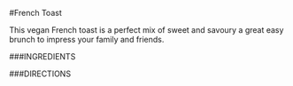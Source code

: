 #French Toast

This vegan French toast is a perfect mix of sweet and savoury a great easy brunch to impress your family and friends.

###INGREDIENTS

###DIRECTIONS
